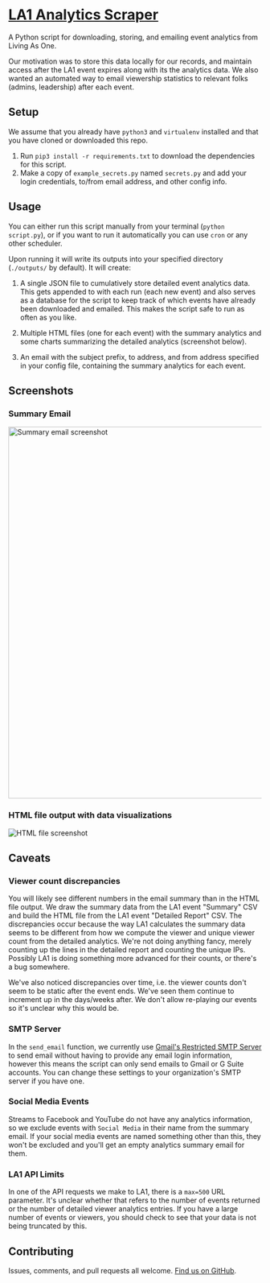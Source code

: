 [LA1 Analytics Scraper](https://github.com/epicsf/la1-analytics-scraper)
================================================================================

A Python script for downloading, storing, and emailing event analytics from Living As One.

Our motivation was to store this data locally for our records, and maintain access after the LA1 event expires along with its the analytics data. We also wanted an automated way to email viewership statistics to relevant folks (admins, leadership) after each event.


## Setup

We assume that you already have `python3` and `virtualenv` installed and that you have cloned or downloaded this repo.

1. Run `pip3 install -r requirements.txt` to download the dependencies for this script.
2. Make a copy of `example_secrets.py` named `secrets.py` and add your login credentials, to/from email address, and other config info.


## Usage

You can either run this script manually from your terminal (`python script.py`), or if you want to run it automatically you can use `cron` or any other scheduler.

Upon running it will write its outputs into your specified directory (`./outputs/` by default). It will create:

1. A single JSON file to cumulatively store detailed event analytics data. This gets appended to with each run (each new event) and also serves as a database for the script to keep track of which events have already been downloaded and emailed. This makes the script safe to run as often as you like.

2. Multiple HTML files (one for each event) with the summary analytics and some charts summarizing the detailed analytics (screenshot below).

3. An email with the subject prefix, to address, and from address specified in your config file, containing the summary analytics for each event.


## Screenshots

### Summary Email

<img width="739" alt="Summary email screenshot" src="https://user-images.githubusercontent.com/21501/75594270-087aec80-5a3d-11ea-9bd8-8fc2dbd4c6ef.png">

### HTML file output with data visualizations

<img alt="HTML file screenshot" src="https://user-images.githubusercontent.com/21501/75594296-13358180-5a3d-11ea-83a1-00f5909c9134.png">


## Caveats

### Viewer count discrepancies

You will likely see different numbers in the email summary than in the HTML file output. We draw the summary data from the LA1 event "Summary" CSV and build the HTML file from the LA1 event "Detailed Report" CSV. The discrepancies occur because the way LA1 calculates the summary data seems to be different from how we compute the viewer and unique viewer count from the detailed analytics. We're not doing anything fancy, merely counting up the lines in the detailed report and counting the unique IPs. Possibly LA1 is doing something more advanced for their counts, or there's a bug somewhere.

We've also noticed discrepancies over time, i.e. the viewer counts don't seem to be static after the event ends. We've seen them continue to increment up in the days/weeks after. We don't allow re-playing our events so it's unclear why this would be.

### SMTP Server
In the `send_email` function, we currently use [Gmail's Restricted SMTP Server](https://support.google.com/a/answer/176600?hl=en) to send email without having to provide any email login information, however this means the script can only send emails to Gmail or G Suite accounts. You can change these settings to your organization's SMTP server if you have one.

### Social Media Events
Streams to Facebook and YouTube do not have any analytics information, so we exclude events with `Social Media` in their name from the summary email. If your social media events are named something other than this, they won't be excluded and you'll get an empty analytics summary email for them.

### LA1 API Limits
In one of the API requests we make to LA1, there is a `max=500` URL parameter. It's unclear whether that refers to the number of events returned or the number of detailed viewer analytics entries. If you have a large number of events or viewers, you should check to see that your data is not being truncated by this.


## Contributing

Issues, comments, and pull requests all welcome. [Find us on GitHub](https://github.com/epicsf).
